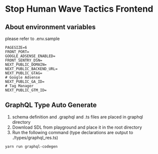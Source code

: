 # Stop Human Wave Tactics Frontend

## About environment variables

please refer to .env.sample

```env
PAGESIZE=6
FRONT_PORT=
GOOGLE_ADSENSE_ENABLED=
FRONT_SENTRY_DSN=
NEXT_PUBLIC_DOMAIN=
NEXT_PUBLIC_BACKEND_URL=
NEXT_PUBLIC_GTAG=
# Google Adsense
NEXT_PUBLIC_GA_ID=
# Tag Manager
NEXT_PUBLIC_GTM_ID=
```

## GraphQL Type Auto Generate 

1. schema definition and .graphql and .ts files are placed in graphql directory
2. Download SDL from playground and place it in the root directory
3. Run the following command (type declarations are output to ./types/graphql_res.ts)

```bash
yarn run graphql-codegen
```

